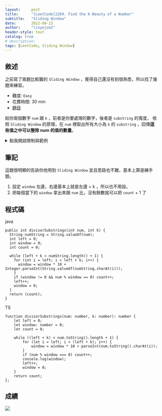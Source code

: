 ```yaml
---
layout:     post
title:      "[LeetCode]2269. Find the K-Beauty of a Number"
subtitle:   "Sliding Window"
date:       2022-08-23
author:     "linyejoe2"
header-style: text
catalog: true
# description: 
tags: [LeetCode, Sliding Window]
---
```




## 敘述

之前寫了兩題比較難的 `Sliding Window` ，覺得自己還沒有到很熟悉，所以找了幾題來練習。

+ 難度: `Easy`
+ 花費時間: 30 min
+ [題目](https://leetcode.com/problems/find-the-k-beauty-of-a-number/)

給你兩個數字 `num` 跟 `k` ，前者是你要處理的數字，後者是 `substring` 的寬度，
依照 `Sliding Window` 的原理，在 `num` 裡取出所有大小為 `k` 的 `substring` ，回傳**這些值之中可以整除 num 的值的數量**。

<!--more-->

<details><summary>點我開啟限制與範例</summary>
    <pre>

**限制:**

-   `1 <= num <= 109`
-   `1 <= k <= num.length` (taking `num` as a string)

**Example 1:**

```=
Input: num = 240, k = 2
Output: 2
Explanation: The following are the substrings of num of length k:
- "24" from "240": 24 is a divisor of 240.
- "40" from "240": 40 is a divisor of 240.
Therefore, the k-beauty is 2.
```

**Example 2:**

```=
Input: num = 430043, k = 2
Output: 2
Explanation: The following are the substrings of num of length k:
- "43" from "430043": 43 is a divisor of 430043.
- "30" from "430043": 30 is not a divisor of 430043.
- "00" from "430043": 0 is not a divisor of 430043.
- "04" from "430043": 4 is not a divisor of 430043.
- "43" from "430043": 43 is a divisor of 430043.
Therefore, the k-beauty is 2.
```

**Example 3:**

```=
Input: s = "pwwkew"
Output: 3
Explanation: The answer is "wke", with the length of 3.
Notice that the answer must be a substring, "pwke" is a subsequence and not a substring.
```
</pre></details>

## 筆記

這題很明顯的告訴你他用到 `Sliding Window`
並且思路也不難，基本上算是練手題。

1. 設定 `window` 左邊，右邊基本上就是左邊 + k ，所以也不用設。
2. 把每個當下的 `window` 拿出來跟 `num` 比，沒有餘數就可以把 `count` + 1 了

## 程式碼


java
```java=
public int divisorSubstrings(int num, int k) {
  String numString = String.valueOf(num);
  int left = 0; 
  int window = 0;
  int count = 0;

  while (left + k < numString.length() + 1) {
    for (int i = left; i < left + k; i++) {
      window = window * 10 + Integer.parseInt(String.valueOf(numString.charAt(i)));
    }
    if (window != 0 && num % window == 0) count++;
    left++;
    window = 0;
  }
  return (count);
}
```

TS
```typescript=
function divisorSubstrings(num: number, k: number): number {
    let left = 0;
    let window: number = 0;
    let count = 0;

    while ((left + k) < num.toString().length + 1) {
        for (let i = left; i < (left + k); i++) {
            window = window * 10 + parseInt(num.toString().charAt(i));
        }
        if (num % window === 0) count++;
        console.log(window);
        left++;
        window = 0;
    }
    return count;
};
```

## 成績

![](https://i.imgur.com/3qt5Xge.png)


<details style='display:none;'><summary>點我開啟舊寫法/失敗寫法</summary>
<pre>



</pre></details>

<!-- ##### 參考資料 -->